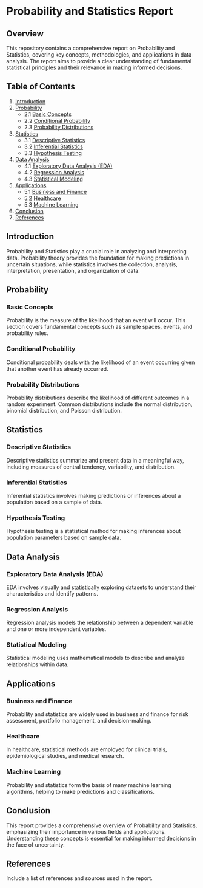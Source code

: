 # Probability and Statistics Report

## Overview

This repository contains a comprehensive report on Probability and Statistics, covering key concepts, methodologies, and applications in data analysis. The report aims to provide a clear understanding of fundamental statistical principles and their relevance in making informed decisions.

## Table of Contents

1. [Introduction](#introduction)
2. [Probability](#probability)
   - 2.1 [Basic Concepts](#basic-concepts)
   - 2.2 [Conditional Probability](#conditional-probability)
   - 2.3 [Probability Distributions](#probability-distributions)
3. [Statistics](#statistics)
   - 3.1 [Descriptive Statistics](#descriptive-statistics)
   - 3.2 [Inferential Statistics](#inferential-statistics)
   - 3.3 [Hypothesis Testing](#hypothesis-testing)
4. [Data Analysis](#data-analysis)
   - 4.1 [Exploratory Data Analysis (EDA)](#exploratory-data-analysis-eda)
   - 4.2 [Regression Analysis](#regression-analysis)
   - 4.3 [Statistical Modeling](#statistical-modeling)
5. [Applications](#applications)
   - 5.1 [Business and Finance](#business-and-finance)
   - 5.2 [Healthcare](#healthcare)
   - 5.3 [Machine Learning](#machine-learning)
6. [Conclusion](#conclusion)
7. [References](#references)

## Introduction

Probability and Statistics play a crucial role in analyzing and interpreting data. Probability theory provides the foundation for making predictions in uncertain situations, while statistics involves the collection, analysis, interpretation, presentation, and organization of data.

## Probability

### Basic Concepts

Probability is the measure of the likelihood that an event will occur. This section covers fundamental concepts such as sample spaces, events, and probability rules.

### Conditional Probability

Conditional probability deals with the likelihood of an event occurring given that another event has already occurred.

### Probability Distributions

Probability distributions describe the likelihood of different outcomes in a random experiment. Common distributions include the normal distribution, binomial distribution, and Poisson distribution.

## Statistics

### Descriptive Statistics

Descriptive statistics summarize and present data in a meaningful way, including measures of central tendency, variability, and distribution.

### Inferential Statistics

Inferential statistics involves making predictions or inferences about a population based on a sample of data.

### Hypothesis Testing

Hypothesis testing is a statistical method for making inferences about population parameters based on sample data.

## Data Analysis

### Exploratory Data Analysis (EDA)

EDA involves visually and statistically exploring datasets to understand their characteristics and identify patterns.

### Regression Analysis

Regression analysis models the relationship between a dependent variable and one or more independent variables.

### Statistical Modeling

Statistical modeling uses mathematical models to describe and analyze relationships within data.

## Applications

### Business and Finance

Probability and statistics are widely used in business and finance for risk assessment, portfolio management, and decision-making.

### Healthcare

In healthcare, statistical methods are employed for clinical trials, epidemiological studies, and medical research.

### Machine Learning

Probability and statistics form the basis of many machine learning algorithms, helping to make predictions and classifications.

## Conclusion

This report provides a comprehensive overview of Probability and Statistics, emphasizing their importance in various fields and applications. Understanding these concepts is essential for making informed decisions in the face of uncertainty.

## References

Include a list of references and sources used in the report.

